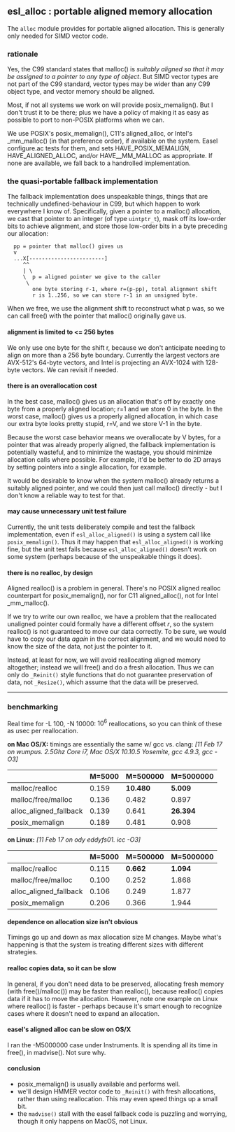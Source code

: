 ## esl_alloc : portable aligned memory allocation

The `alloc` module provides for portable aligned allocation. This
is generally only needed for SIMD vector code.

### rationale

Yes, the C99 standard states that malloc() is _suitably aligned so
that it may be assigned to a pointer to any type of object_. But SIMD
vector types are not part of the C99 standard, vector types may be
wider than any C99 object type, and vector memory should be aligned.

Most, if not all systems we work on will provide posix_memalign().
But I don't trust it to be there; plus we have a policy of making it
as easy as possible to port to non-POSIX platforms when we can.

We use POSIX's posix_memalign(), C11's aligned_alloc, or Intel's
_mm_malloc() (in that preference order), if available on the system.
Easel configure.ac tests for them, and sets HAVE_POSIX_MEMALIGN,
HAVE_ALIGNED_ALLOC, and/or HAVE__MM_MALLOC as appropriate. If none are
available, we fall back to a handrolled implementation.

### the quasi-portable fallback implementation

The fallback implementation does unspeakable things, things that are
technically undefined-behaviour in C99, but which happen to work
everywhere I know of. Specifically, given a pointer to a malloc()
allocation, we cast that pointer to an integer (of type `uintptr_t`),
mask off its low-order bits to achieve alignment, and store those
low-order bits in a byte preceding our allocation:

```
  pp = pointer that malloc() gives us
  v
  ...X[------------------------]
     ^^
     | \
     \  p = aligned pointer we give to the caller
      \
        one byte storing r-1, where r=(p-pp), total alignment shift
        r is 1..256, so we can store r-1 in an unsigned byte.
```
       
When we free, we use the alignment shift to reconstruct what p was, so
we can call free() with the pointer that malloc() originally gave us.

#### alignment is limited to <= 256 bytes

We only use one byte for the shift r, because we don't anticipate
needing to align on more than a 256 byte boundary. Currently the
largest vectors are AVX-512's 64-byte vectors, and Intel is
projecting an AVX-1024 with 128-byte vectors. We can revisit if
needed.

#### there is an overallocation cost

In the best case, malloc() gives us an allocation that's off by
exactly one byte from a properly aligned location; r=1 and we store
0 in the byte. In the worst case, malloc() gives us a properly
aligned allocation, in which case our extra byte looks pretty
stupid, r=V, and we store V-1 in the byte.

Because the worst case behavior means we overallocate by V bytes,
for a pointer that was already properly aligned, the fallback
implementation is potentially wasteful, and to minimize the
wastage, you should minimize allocation calls where possible. For
example, it'd be better to do 2D arrays by setting pointers into a
single allocation, for example.

It would be desirable to know when the system malloc() already
returns a suitably aligned pointer, and we could then just call
malloc() directly - but I don't know a reliable way to test for that.

#### may cause unnecessary unit test failure

Currently, the unit tests deliberately compile and test the fallback
implementation, even if `esl_alloc_aligned()` is using a system call
like `posix_memalign()`. Thus it may happen that `esl_alloc_aligned()`
is working fine, but the unit test fails because `esl_alloc_aligned()`
doesn't work on some system (perhaps because of the unspeakable things
it does).

#### there is no realloc, by design

Aligned realloc() is a problem in general. There's no POSIX aligned
realloc counterpart for posix_memalign(), nor for C11 aligned_alloc(),
not for Intel _mm_malloc(). 

If we try to write our own realloc, we have a problem that the
reallocated unaligned pointer could formally have a different offset
$r$, so the system realloc() is not guaranteed to move our data
correctly. To be sure, we would have to copy our data *again* in the
correct alignment, and we would need to know the size of the data, not
just the pointer to it.

Instead, at least for now, we will avoid reallocating aligned memory
altogether; instead we will free() and do a fresh allocation.  Thus we
can only do `_Reinit()` style functions that do not guarantee
preservation of data, not `_Resize()`, which assume that the data will
be preserved.


-----------------------------------------------------------------
### benchmarking

Real time for -L 100, -N 10000: $10^6$ reallocations, so you can think
of these as $u$sec per reallocation.

**on Mac OS/X:** timings are essentially the same w/ gcc vs. clang:
_[11 Feb 17 on wumpus. 2.5Ghz Core i7, Mac OS/X 10.10.5 Yosemite, gcc 4.9.3, gcc -O3]_

|                        | M=5000 | M=500000   | M=5000000  |
|------------------------|--------|------------|------------|
| malloc/realloc         | 0.159  | **10.480** |  **5.009** |
| malloc/free/malloc     | 0.136  |    0.482   |    0.897   |
| alloc_aligned_fallback | 0.139  |    0.641   | **26.394** |
| posix_memalign         | 0.189  |    0.481   |    0.908   |



**on Linux:**
_[11 Feb 17 on ody eddyfs01. icc -O3]_

|                        | M=5000 | M=500000   | M=5000000  |
|------------------------|--------|------------|------------|
| malloc/realloc         | 0.115  |  **0.662** | **1.094**  |
| malloc/free/malloc     | 0.100  |    0.252   |   1.868    |
| alloc_aligned_fallback | 0.106  |    0.249   |   1.877    |
| posix_memalign         | 0.206  |    0.366   |   1.944    |


#### dependence on allocation size isn't obvious

Timings go up and down as max allocation size M changes. Maybe what's
happening is that the system is treating different sizes with
different strategies.

#### realloc copies data, so it can be slow

In general, if you don't need data to be preserved, allocating fresh
memory (with free()/malloc()) may be faster than realloc(), because
realloc() copies data if it has to move the allocation.  However, note
one example on Linux where realloc() is faster - perhaps because it's
smart enough to recognize cases where it doesn't need to expand an
allocation.

#### easel's aligned alloc can be slow on OS/X

I ran the -M5000000 case under Instruments. It is spending all its
time in free(), in madvise(). Not sure why.

#### conclusion

* posix_memalign() is usually available and performs well. 
* we'll design HMMER vector code to `_Reinit()` with fresh
  allocations, rather than using reallocation. This may even
  speed things up a small bit.
* the `madvise()` stall with the easel fallback code is puzzling 
  and worrying, though it only happens on MacOS, not Linux.
  
  
  
